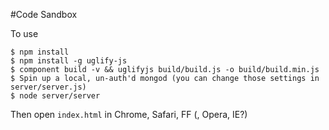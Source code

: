 #Code Sandbox

To use

```
$ npm install
$ npm install -g uglify-js
$ component build -v && uglifyjs build/build.js -o build/build.min.js
$ Spin up a local, un-auth'd mongod (you can change those settings in server/server.js)
$ node server/server
```

Then open `index.html` in Chrome, Safari, FF (, Opera, IE?)
